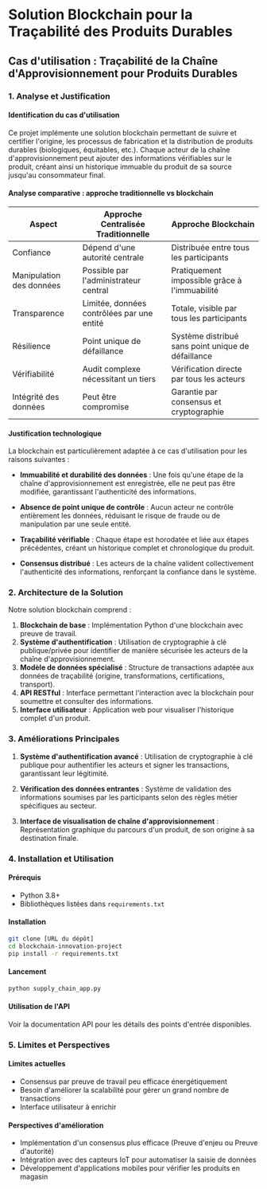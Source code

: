 # Solution Blockchain pour la Traçabilité des Produits Durables

## Cas d'utilisation : Traçabilité de la Chaîne d'Approvisionnement pour Produits Durables

### 1. Analyse et Justification

#### Identification du cas d'utilisation
Ce projet implémente une solution blockchain permettant de suivre et certifier l'origine, les processus de fabrication et la distribution de produits durables (biologiques, équitables, etc.). Chaque acteur de la chaîne d'approvisionnement peut ajouter des informations vérifiables sur le produit, créant ainsi un historique immuable du produit de sa source jusqu'au consommateur final.

#### Analyse comparative : approche traditionnelle vs blockchain

| Aspect | Approche Centralisée Traditionnelle | Approche Blockchain |
|--------|-------------------------------------|---------------------|
| Confiance | Dépend d'une autorité centrale | Distribuée entre tous les participants |
| Manipulation des données | Possible par l'administrateur central | Pratiquement impossible grâce à l'immuabilité |
| Transparence | Limitée, données contrôlées par une entité | Totale, visible par tous les participants |
| Résilience | Point unique de défaillance | Système distribué sans point unique de défaillance |
| Vérifiabilité | Audit complexe nécessitant un tiers | Vérification directe par tous les acteurs |
| Intégrité des données | Peut être compromise | Garantie par consensus et cryptographie |

#### Justification technologique
La blockchain est particulièrement adaptée à ce cas d'utilisation pour les raisons suivantes :

- **Immuabilité et durabilité des données** : Une fois qu'une étape de la chaîne d'approvisionnement est enregistrée, elle ne peut pas être modifiée, garantissant l'authenticité des informations.
  
- **Absence de point unique de contrôle** : Aucun acteur ne contrôle entièrement les données, réduisant le risque de fraude ou de manipulation par une seule entité.
  
- **Traçabilité vérifiable** : Chaque étape est horodatée et liée aux étapes précédentes, créant un historique complet et chronologique du produit.
  
- **Consensus distribué** : Les acteurs de la chaîne valident collectivement l'authenticité des informations, renforçant la confiance dans le système.

### 2. Architecture de la Solution

Notre solution blockchain comprend :

1. **Blockchain de base** : Implémentation Python d'une blockchain avec preuve de travail.
2. **Système d'authentification** : Utilisation de cryptographie à clé publique/privée pour identifier de manière sécurisée les acteurs de la chaîne d'approvisionnement.
3. **Modèle de données spécialisé** : Structure de transactions adaptée aux données de traçabilité (origine, transformations, certifications, transport).
4. **API RESTful** : Interface permettant l'interaction avec la blockchain pour soumettre et consulter des informations.
5. **Interface utilisateur** : Application web pour visualiser l'historique complet d'un produit.

### 3. Améliorations Principales

1. **Système d'authentification avancé** : Utilisation de cryptographie à clé publique pour authentifier les acteurs et signer les transactions, garantissant leur légitimité.

2. **Vérification des données entrantes** : Système de validation des informations soumises par les participants selon des règles métier spécifiques au secteur.

3. **Interface de visualisation de chaîne d'approvisionnement** : Représentation graphique du parcours d'un produit, de son origine à sa destination finale.

### 4. Installation et Utilisation

#### Prérequis
- Python 3.8+
- Bibliothèques listées dans `requirements.txt`

#### Installation
```bash
git clone [URL du dépôt]
cd blockchain-innovation-project
pip install -r requirements.txt
```

#### Lancement
```bash
python supply_chain_app.py
```

#### Utilisation de l'API
Voir la documentation API pour les détails des points d'entrée disponibles.

### 5. Limites et Perspectives

#### Limites actuelles
- Consensus par preuve de travail peu efficace énergétiquement
- Besoin d'améliorer la scalabilité pour gérer un grand nombre de transactions
- Interface utilisateur à enrichir

#### Perspectives d'amélioration
- Implémentation d'un consensus plus efficace (Preuve d'enjeu ou Preuve d'autorité)
- Intégration avec des capteurs IoT pour automatiser la saisie de données
- Développement d'applications mobiles pour vérifier les produits en magasin
